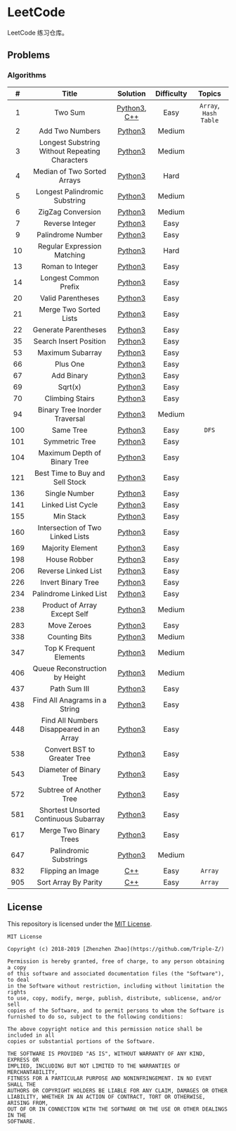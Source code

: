 # LeetCode

LeetCode 练习仓库。

## Problems

### Algorithms

|#| Title|Solution|Difficulty| Topics |
|:----:|:----:|:----:|:----:|:----: |
|1 | Two Sum | [Python3](py3/1.py), [C++](cpp/src/1.cpp) | Easy| `Array`, `Hash Table` |
|2 |Add Two Numbers |[Python3](py3/2.py)| Medium|
|3 |Longest Substring Without Repeating Characters | [Python3](py3/3.py) | Medium |
|4| Median of Two Sorted Arrays |[Python3](py3/4.py)|Hard|
|5| Longest Palindromic Substring | [Python3](py3/5.py) | Medium|
|6| ZigZag Conversion |[Python3](py3/6.py) | Medium|
|7| Reverse Integer | [Python3](py3/7.py) | Easy |
|9| Palindrome Number | [Python3](py3/9.py) | Easy |
|10| Regular Expression Matching | [Python3](py3/10.py) | Hard |
|13| Roman to Integer | [Python3](py3/13.py) | Easy |
|14| Longest Common Prefix | [Python3](py3/14.py) | Easy |
|20| Valid Parentheses | [Python3](py3/20.py) | Easy |
|21| Merge Two Sorted Lists | [Python3](py3/21.py) | Easy |
|22| Generate Parentheses | [Python3](py3/22.py) | Easy |
|35| Search Insert Position | [Python3](py3/35.py) | Easy |
|53| Maximum Subarray | [Python3](py3/53.py) | Easy |
|66| Plus One | [Python3](py3/66.py) | Easy |
|67| Add Binary | [Python3](py3/67.py) | Easy |
|69| Sqrt(x) | [Python3](py3/69.py) | Easy |
|70| Climbing Stairs | [Python3](py3/70.py) | Easy |
|94| Binary Tree Inorder Traversal | [Python3](py3/94.py) | Medium |
|100| Same Tree | [Python3](py3/100.py) | Easy | `DFS` |
|101| Symmetric Tree | [Python3](py3/101.py) | Easy |
|104| Maximum Depth of Binary Tree | [Python3](py3/104.py) | Easy |
|121| Best Time to Buy and Sell Stock | [Python3](py3/121.py) | Easy |
|136| Single Number | [Python3](py3/136.py) | Easy |
|141| Linked List Cycle | [Python3](py3/141.py) | Easy |
|155| Min Stack | [Python3](py3/155.py) | Easy |
|160| Intersection of Two Linked Lists | [Python3](py3/160.py) | Easy |
|169| Majority Element | [Python3](py3/169.py) | Easy |
|198| House Robber | [Python3](py3/198.py) | Easy |
|206| Reverse Linked List | [Python3](py3/206.py) | Easy |
|226| Invert Binary Tree | [Python3](py3/226.py) | Easy |
|234| Palindrome Linked List | [Python3](py3/234.py) | Easy |
|238| Product of Array Except Self | [Python3](py3/238.py) | Medium |
|283| Move Zeroes | [Python3](py3/283.py) | Easy |
|338| Counting Bits | [Python3](py3/338.py) | Medium |
|347| Top K Frequent Elements | [Python3](py3/347.py) | Medium |
|406| Queue Reconstruction by Height | [Python3](py3/406.py) | Medium |
|437| Path Sum III | [Python3](py3/437.py) | Easy |
|438| Find All Anagrams in a String | [Python3](py3/438.py) | Easy |
|448| Find All Numbers Disappeared in an Array | [Python3](py3/448.py) | Easy |
|538| Convert BST to Greater Tree | [Python3](py3/538.py) | Easy |
|543| Diameter of Binary Tree | [Python3](py3/543.py) | Easy |
|572| Subtree of Another Tree | [Python3](py3/572.py) | Easy |
|581| Shortest Unsorted Continuous Subarray | [Python3](py3/581.py) | Easy |
|617| Merge Two Binary Trees | [Python3](py3/617.py) | Easy |
|647| Palindromic Substrings | [Python3](py3/647.py) | Medium |
|832| Flipping an Image | [C++](cpp/src/832.cpp) | Easy | `Array` |
|905| Sort Array By Parity | [C++](cpp/src/905.cpp) | Easy |`Array` |

## License

This repository is licensed under the [MIT License](LICENSE).

```
MIT License

Copyright (c) 2018-2019 [Zhenzhen Zhao](https://github.com/Triple-Z/)

Permission is hereby granted, free of charge, to any person obtaining a copy
of this software and associated documentation files (the "Software"), to deal
in the Software without restriction, including without limitation the rights
to use, copy, modify, merge, publish, distribute, sublicense, and/or sell
copies of the Software, and to permit persons to whom the Software is
furnished to do so, subject to the following conditions:

The above copyright notice and this permission notice shall be included in all
copies or substantial portions of the Software.

THE SOFTWARE IS PROVIDED "AS IS", WITHOUT WARRANTY OF ANY KIND, EXPRESS OR
IMPLIED, INCLUDING BUT NOT LIMITED TO THE WARRANTIES OF MERCHANTABILITY,
FITNESS FOR A PARTICULAR PURPOSE AND NONINFRINGEMENT. IN NO EVENT SHALL THE
AUTHORS OR COPYRIGHT HOLDERS BE LIABLE FOR ANY CLAIM, DAMAGES OR OTHER
LIABILITY, WHETHER IN AN ACTION OF CONTRACT, TORT OR OTHERWISE, ARISING FROM,
OUT OF OR IN CONNECTION WITH THE SOFTWARE OR THE USE OR OTHER DEALINGS IN THE
SOFTWARE.
```
